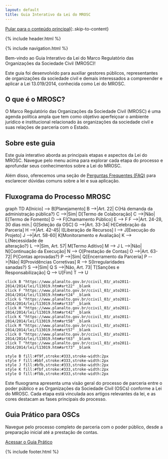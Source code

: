 ```yaml
---
layout: default
title: Guia Interativo da Lei do MROSC
---
```


<script>
document.documentElement.lang = 'pt-BR';
</script>

[Pular para o conteúdo principal](#conteudo-principal){:.skip-to-content}

{% include header.html %}

{% include navigation.html %}

<main id="conteudo-principal" markdown="1">

Bem-vindo ao Guia Interativo da Lei do Marco Regulatório das Organizações da Sociedade Civil (MROSC)!

Este guia foi desenvolvido para auxiliar gestores públicos, representantes de organizações da sociedade civil e demais interessados a compreender e aplicar a Lei 13.019/2014, conhecida como Lei do MROSC.

## O que é o MROSC?

O Marco Regulatório das Organizações da Sociedade Civil (MROSC) é uma agenda política ampla que tem como objetivo aperfeiçoar o ambiente jurídico e institucional relacionado às organizações da sociedade civil e suas relações de parceria com o Estado.

## Sobre este guia

Este guia interativo aborda as principais etapas e aspectos da Lei do MROSC. Navegue pelo menu acima para explorar cada etapa do processo e aprofundar seus conhecimentos sobre a Lei do MROSC.

Além disso, oferecemos uma seção de [Perguntas Frequentes (FAQ)](faq) para esclarecer dúvidas comuns sobre a lei e sua aplicação.

## Fluxograma do Processo MROSC

<div class="mermaid">
graph TD
    A[Início] --> B[Planejamento]
    B -->|Art. 22| C{Há demanda da<br>administração pública?}
    C -->|Sim| D[Termo de Colaboração]
    C -->|Não| E[Termo de Fomento]
    D --> F[Chamamento Público]
    E --> F
    F -->|Art. 24-28, 30 dias mín.| G[Seleção da OSC]
    G -->|Art. 33-34| H[Celebração da Parceria]
    H -->|Art. 42-45| I[Liberação de Recursos]
    I --> J[Execução do Projeto]
    J -->|Art. 58-60| K[Monitoramento e Avaliação]
    K --> L{Necessidade de<br>alteração?}
    L -->|Sim, Art. 57| M[Termo Aditivo]
    M --> J
    L -->|Não| N[Continuação da Execução]
    N --> O[Prestação de Contas]
    O -->|Art. 63-72| P{Contas aprovadas?}
    P -->|Sim| Q[Encerramento da Parceria]
    P -->|Não| R[Providências Corretivas]
    R --> S{Irregularidades<br>sanadas?}
    S -->|Sim| Q
    S -->|Não, Art. 73| T[Sanções e<br>Responsabilização]
    Q --> U[Fim]
    T --> U

    click B "https://www.planalto.gov.br/ccivil_03/_ato2011-2014/2014/lei/l13019.htm#art22" _blank
    click F "https://www.planalto.gov.br/ccivil_03/_ato2011-2014/2014/lei/l13019.htm#art24" _blank
    click G "https://www.planalto.gov.br/ccivil_03/_ato2011-2014/2014/lei/l13019.htm#art33" _blank
    click H "https://www.planalto.gov.br/ccivil_03/_ato2011-2014/2014/lei/l13019.htm#art42" _blank
    click K "https://www.planalto.gov.br/ccivil_03/_ato2011-2014/2014/lei/l13019.htm#art58" _blank
    click M "https://www.planalto.gov.br/ccivil_03/_ato2011-2014/2014/lei/l13019.htm#art57" _blank
    click O "https://www.planalto.gov.br/ccivil_03/_ato2011-2014/2014/lei/l13019.htm#art63" _blank
    click T "https://www.planalto.gov.br/ccivil_03/_ato2011-2014/2014/lei/l13019.htm#art73" _blank

    style B fill:#f9f,stroke:#333,stroke-width:2px
    style F fill:#bbf,stroke:#333,stroke-width:2px
    style J fill:#bfb,stroke:#333,stroke-width:2px
    style K fill:#fbf,stroke:#333,stroke-width:2px
    style O fill:#fbb,stroke:#333,stroke-width:2px
</div>

Este fluxograma apresenta uma visão geral do processo de parceria entre o poder público e as Organizações da Sociedade Civil (OSCs) conforme a Lei do MROSC. Cada etapa está vinculada aos artigos relevantes da lei, e as cores destacam as fases principais do processo.

<script src="https://cdn.jsdelivr.net/npm/mermaid/dist/mermaid.min.js"></script>
<script>mermaid.initialize({startOnLoad:true});</script>

<section class="guia-pratico-section">
  <div class="container">
    <h2>Guia Prático para OSCs</h2>
    <p>Navegue pelo processo completo de parceria com o poder público, desde a preparação inicial até a prestação de contas.</p>
    <a href="{{ site.baseurl }}/guia-pratico-oscs" class="btn btn-lg btn-primary">Acessar o Guia Prático</a>
  </div>
</section>

</main>

{% include footer.html %}
